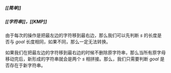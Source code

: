 ##### [[简单]]
##### [[字符串]]，[[KMP]]


由于每次的操作是把最左边的字符移到最右边，那么我们可以先判断 $s$ 的长度是否与 $goal$ 长度相同，如果不同，那么一定无法转换。

如果我们在把最左边的字符移到最右边的时候不删除原字符串，那么当所有原字母移动完后，新形成的字符串就会是两个 $s$ 相拼接。那么，我们只需要判断 $goal$ 是否存在于新字符串。